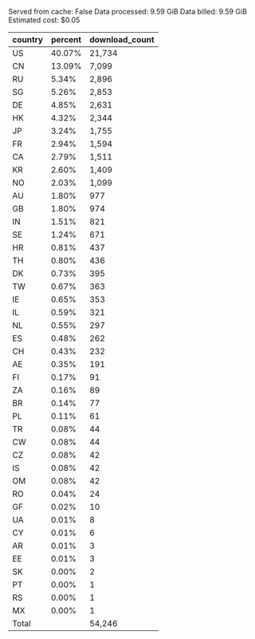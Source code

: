 Served from cache: False
Data processed: 9.59 GiB
Data billed: 9.59 GiB
Estimated cost: $0.05

| country | percent | download_count |
| ------- | ------- | -------------- |
| US      |  40.07% |         21,734 |
| CN      |  13.09% |          7,099 |
| RU      |   5.34% |          2,896 |
| SG      |   5.26% |          2,853 |
| DE      |   4.85% |          2,631 |
| HK      |   4.32% |          2,344 |
| JP      |   3.24% |          1,755 |
| FR      |   2.94% |          1,594 |
| CA      |   2.79% |          1,511 |
| KR      |   2.60% |          1,409 |
| NO      |   2.03% |          1,099 |
| AU      |   1.80% |            977 |
| GB      |   1.80% |            974 |
| IN      |   1.51% |            821 |
| SE      |   1.24% |            671 |
| HR      |   0.81% |            437 |
| TH      |   0.80% |            436 |
| DK      |   0.73% |            395 |
| TW      |   0.67% |            363 |
| IE      |   0.65% |            353 |
| IL      |   0.59% |            321 |
| NL      |   0.55% |            297 |
| ES      |   0.48% |            262 |
| CH      |   0.43% |            232 |
| AE      |   0.35% |            191 |
| FI      |   0.17% |             91 |
| ZA      |   0.16% |             89 |
| BR      |   0.14% |             77 |
| PL      |   0.11% |             61 |
| TR      |   0.08% |             44 |
| CW      |   0.08% |             44 |
| CZ      |   0.08% |             42 |
| IS      |   0.08% |             42 |
| OM      |   0.08% |             42 |
| RO      |   0.04% |             24 |
| GF      |   0.02% |             10 |
| UA      |   0.01% |              8 |
| CY      |   0.01% |              6 |
| AR      |   0.01% |              3 |
| EE      |   0.01% |              3 |
| SK      |   0.00% |              2 |
| PT      |   0.00% |              1 |
| RS      |   0.00% |              1 |
| MX      |   0.00% |              1 |
| Total   |         |         54,246 |

